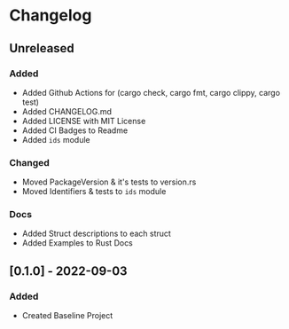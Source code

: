 <!--Markdownlint Rules-->
<!-- markdownlint-disable no-duplicate-header-->

# Changelog

<!-- All notable changes to this project will be documented in this file.
The format is based on :

* [Keep a Changelog](https://keepachangelog.com/en/1.0.0/),
and this project adheres to:
* [Semantic Versioning](https://semver.org/spec/v2.0.0.html). -->

## Unreleased

### Added

* Added Github Actions for (cargo check, cargo fmt, cargo clippy, cargo test)
* Added CHANGELOG.md
* Added LICENSE with MIT License
* Added CI Badges to Readme
* Added `ids` module

### Changed

* Moved PackageVersion & it's tests to version.rs
* Moved Identifiers & tests to `ids` module

### Docs

* Added Struct descriptions to each struct
* Added Examples to Rust Docs

## [0.1.0] - 2022-09-03

### Added

* Created Baseline Project
